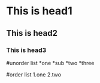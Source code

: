 # This is head1
## This is head2
### This is head3

#unorder list
*one
    *sub
*two
*three

#order list
1.one
2.two
